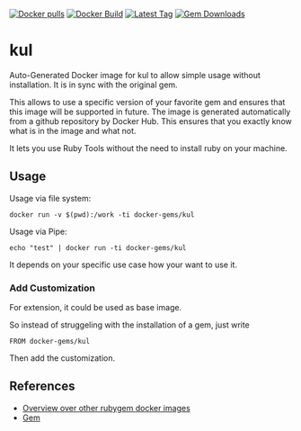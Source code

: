 [![Docker pulls](https://img.shields.io/docker/pulls/rubygem/kul.svg)](https://hub.docker.com/r/rubygem/kul/)
[![Docker Build](https://img.shields.io/docker/automated/rubygem/kul.svg)](https://hub.docker.com/r/rubygem/kul/)
[![Latest Tag](https://img.shields.io/github/tag/docker-rubygem/kul.svg)](https://hub.docker.com/r/rubygem/kul/)
[![Gem Downloads](https://img.shields.io/gem/dt/kul.svg)](https://rubygems.org/gems/kul/)
# kul

Auto-Generated Docker image for kul to allow simple usage without installation.
It is in sync with the original gem.

This allows to use a specific version of your favorite gem and ensures that this image will be supported in future.
The image is generated automatically from a github repository by Docker Hub.
This ensures that you exactly know what is in the image and what not.

It lets you use Ruby Tools without the need to install ruby on your machine.

## Usage

Usage via file system:

`docker run -v $(pwd):/work -ti docker-gems/kul`

Usage via Pipe:

`echo "test" | docker run -ti docker-gems/kul`

It depends on your specific use case how your want to use it.

### Add Customization

For extension, it could be used as base image.

So instead of struggeling with the installation of a gem, just write

`FROM docker-gems/kul`

Then add the customization.

## References

 - [Overview over other rubygem docker images](https://github.com/thinkbot/docker-rubygem)
 - [Gem](https://rubygems.org/gems/kul/)
